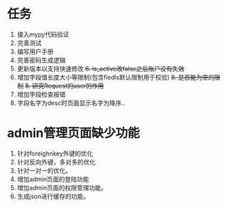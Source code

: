 # 任务

1. 接入mypy代码验证
2. 完善测试
3. 编写用户手册
4. 完善密码生成逻辑
5. 更新版本以支持快速修改
~~6. is_active改false之后账户没有失效~~
7. 增加字段值长度大小等限制(包含fiedls默认限制用于校验)
~~8. 是否能为空的限制~~
~~8. 研究Request的user的作用~~
9. 增加字段检查报错
10. 字段名字为desc时页面显示名字为降序..

# admin管理页面缺少功能

1. 针对foreighnkey外键的优化
2. 针对反向外键，多对多的优化
3. 针对一对一的优化。
4. 增加admin页面的登陆功能
5. 增加admin页面的权限管理功能。
6. 生成json进行缓存的功能。